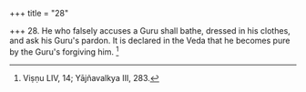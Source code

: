 +++
title = "28"

+++
28. He who falsely accuses a Guru shall bathe, dressed in his clothes, and ask his Guru's pardon. It is declared in the Veda that he becomes pure by the Guru's forgiving him. [^18] 


[^18]:  Viṣṇu LIV, 14; Yājñavalkya III, 283.
